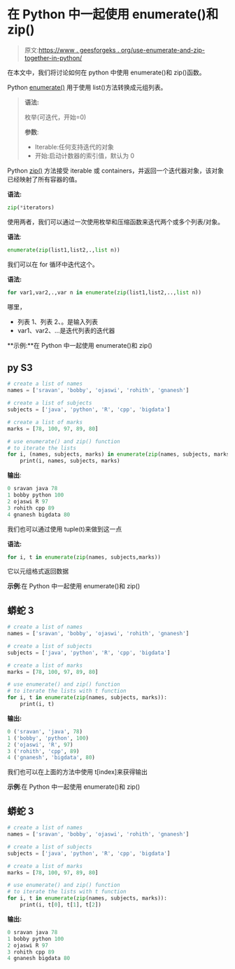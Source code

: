 # 在 Python 中一起使用 enumerate()和 zip()

> 原文:[https://www . geesforgeks . org/use-enumerate-and-zip-together-in-python/](https://www.geeksforgeeks.org/use-enumerate-and-zip-together-in-python/)

在本文中，我们将讨论如何在 python 中使用 enumerate()和 zip()函数。

Python [enumerate()](https://www.geeksforgeeks.org/enumerate-in-python/) 用于使用 list()方法转换成元组列表。

> **语法:**
> 
> 枚举(可迭代，开始=0)
> 
> **参数**:
> 
> *   Iterable:任何支持迭代的对象
> *   开始:启动计数器的索引值，默认为 0

Python [zip()](https://www.geeksforgeeks.org/zip-in-python/) 方法接受 iterable 或 containers，并返回一个迭代器对象，该对象已经映射了所有容器的值。

**语法:**

```py
zip(*iterators) 
```

使用两者，我们可以通过一次使用枚举和压缩函数来迭代两个或多个列表/对象。

**语法**:

```py
enumerate(zip(list1,list2,.,list n))
```

我们可以在 for 循环中迭代这个。

**语法:**

```py
for var1,var2,.,var n in enumerate(zip(list1,list2,..,list n))
```

哪里，

*   列表 1、列表 2、。是输入列表
*   var1、var2、…是迭代列表的迭代器

**示例:**在 Python 中一起使用 enumerate()和 zip()

## py S3

```py
# create a list of names
names = ['sravan', 'bobby', 'ojaswi', 'rohith', 'gnanesh']

# create a list of subjects
subjects = ['java', 'python', 'R', 'cpp', 'bigdata']

# create a list of marks
marks = [78, 100, 97, 89, 80]

# use enumerate() and zip() function
# to iterate the lists
for i, (names, subjects, marks) in enumerate(zip(names, subjects, marks)):
    print(i, names, subjects, marks)
```

**输出**:

```py
0 sravan java 78
1 bobby python 100
2 ojaswi R 97
3 rohith cpp 89
4 gnanesh bigdata 80
```

我们也可以通过使用 tuple(t)来做到这一点

**语法:**

```py
for i, t in enumerate(zip(names, subjects,marks))
```

它以元组格式返回数据

**示例**:在 Python 中一起使用 enumerate()和 zip()

## 蟒蛇 3

```py
# create a list of names
names = ['sravan', 'bobby', 'ojaswi', 'rohith', 'gnanesh']

# create a list of subjects
subjects = ['java', 'python', 'R', 'cpp', 'bigdata']

# create a list of marks
marks = [78, 100, 97, 89, 80]

# use enumerate() and zip() function
# to iterate the lists with t function
for i, t in enumerate(zip(names, subjects, marks)):
    print(i, t)
```

**输出:**

```py
0 ('sravan', 'java', 78)
1 ('bobby', 'python', 100)
2 ('ojaswi', 'R', 97)
3 ('rohith', 'cpp', 89)
4 ('gnanesh', 'bigdata', 80)
```

我们也可以在上面的方法中使用 t[index]来获得输出

**示例**:在 Python 中一起使用 enumerate()和 zip()

## 蟒蛇 3

```py
# create a list of names
names = ['sravan', 'bobby', 'ojaswi', 'rohith', 'gnanesh']

# create a list of subjects
subjects = ['java', 'python', 'R', 'cpp', 'bigdata']

# create a list of marks
marks = [78, 100, 97, 89, 80]

# use enumerate() and zip() function
# to iterate the lists with t function
for i, t in enumerate(zip(names, subjects, marks)):
    print(i, t[0], t[1], t[2])
```

**输出:**

```py
0 sravan java 78
1 bobby python 100
2 ojaswi R 97
3 rohith cpp 89
4 gnanesh bigdata 80
```